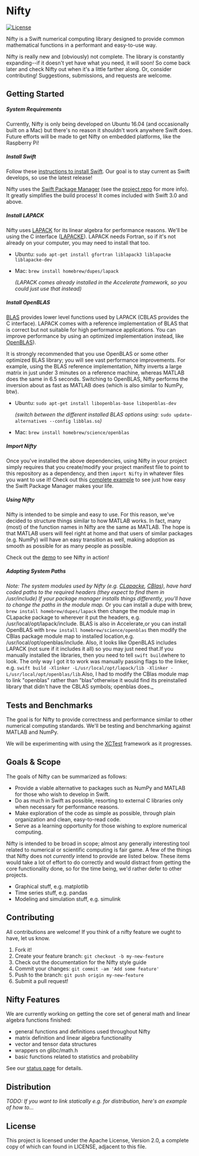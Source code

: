 # Nifty

[![License](https://img.shields.io/hexpm/l/plug.svg)](LICENSE)

Nifty is a Swift numerical computing library designed to provide common mathematical functions in a performant and easy-to-use way.

Nifty is really new and (obviously) not complete. The library is constantly expanding--if it doesn't yet have what you need, it will soon! So come back later and check Nifty out when it's a little farther along. Or, consider contributing! Suggestions, submissions, and requests are welcome.

## Getting Started

##### System Requirements

Currently, Nifty is only being developed on Ubuntu 16.04 (and occasionally built on a Mac) but there's no reason it shouldn't work anywhere Swift does. Future efforts will be made to get Nifty on embedded platforms, like the Raspberry Pi!

##### Install Swift

Follow these [instructions to install Swift](https://swift.org/getting-started/). Our goal is to stay current as Swift develops, so use the latest release!

Nifty uses the [Swift Package Manager](https://swift.org/package-manager/) (see the [project repo](https://github.com/apple/swift-package-manager) for more info). It greatly simplifies the build process! It comes included with Swift 3.0 and above.

##### Install LAPACK

Nifty uses [LAPACK](http://www.netlib.org/lapack/) for its linear algebra for performance reasons. We'll be using the C interface ([LAPACKE](http://www.netlib.org/lapack/lapacke.html)). LAPACK needs Fortran, so if it's not already on your computer, you may need to install that too.

* Ubuntu: `sudo apt-get install gfortran liblapack3 liblapacke liblapacke-dev`

* Mac: `brew install homebrew/dupes/lapack`

   _(LAPACK comes already installed in the Accelerate framework, so you could just use that instead)_

##### Install OpenBLAS

[BLAS](http://www.netlib.org/blas/) provides lower level functions used by LAPACK (CBLAS provides the C interface). LAPACK comes with a reference implementation of BLAS that is correct but not suitable for high performance applications. You can improve performance by using an optimized implementation instead, like [OpenBLAS](http://www.openblas.net/)).

It is strongly recommended that you use OpenBLAS or some other optimized BLAS library; you will see vast performance improvements. For example, using the BLAS reference implementation, Nifty inverts a large matrix in just under 3 minutes on a reference machine, whereas MATLAB does the same in 6.5 seconds. Switching to OpenBLAS, Nifty performs the inversion about as fast as MATLAB does (which is also similar to NumPy, btw).

* Ubuntu: `sudo apt-get install libopenblas-base libopenblas-dev`

   _(switch between the different installed BLAS options using:_ `sudo update-alternatives --config libblas.so`_)_

* Mac: `brew install homebrew/science/openblas`
   
##### Import Nifty

Once you've installed the above dependencies, using Nifty in your project simply requires that you create/modify your project manifest file to point to this repository as a dependency, and then `import Nifty` in whatever files you want to use it! Check out this [complete example](https://github.com/nifty-swift/Nifty-demo) to see just how easy the Swift Package Manager makes your life.

##### Using Nifty

Nifty is intended to be simple and easy to use. For this reason, we've decided to structure things similar to how MATLAB works. In fact, many (most) of the  function names in Nifty are the same as MATLAB. The hope is that MATLAB users will feel right at home and that users of similar packages (e.g. NumPy) will have an easy transition as well, making adoption as smooth as possible for as many people as possible.

Check out the [demo](https://github.com/nifty-swift/Nifty-demo) to see Nifty in action!

##### Adapting System Paths

_Note: The system modules used by Nifty (e.g. [CLapacke](https://github.com/nifty-swift/CLapacke), [CBlas](https://github.com/nifty-swift/CBlas)), have hard coded paths to the required headers (they expect to find them in /usr/include) If your package manager installs things differently, you'll have to change the paths in the module map._ Or you can install a dupe with brew, `brew install homebrew/dupes/lapack` then change the module map in CLapacke package to wherever it put the headers, e.g. /usr/local/opt/lapack/include. BLAS is also in Accelerate,or you can install OpenBLAS with `brew install homebrew/science/openblas` then modify the CBlas package module map to installed location,e.g. /usr/local/opt/openblas/include. Also, it looks like OpenBLAS includes LAPACK (not sure if it includes it all) so you may just need that.If you manually installed the libraries, then you need to tell `swift build`where to look. The only way I got it to work was manually passing flags to the linker, e.g. `swift build -Xlinker -L/usr/local/opt/lapack/lib -Xlinker -L/usr/local/opt/openblas/lib`.Also, I had to modify the CBlas module map to link "openblas" rather than "blas"otherwise it would find its preinstalled library that didn't have the CBLAS symbols; openblas does._

## Tests and Benchmarks

The goal is for Nifty to provide correctness and performance similar to other numerical computing standards. We'll be testing and benchmarking against MATLAB and NumPy.

We will be experimenting with using the [XCTest](https://github.com/apple/swift-corelibs-xctest) framework as it progresses.

## Goals & Scope
The goals of Nifty can be summarized as follows:
- Provide a viable alternative to packages such as NumPy and MATLAB for those who wish to develop in Swift.
- Do as much in Swift as possible, resorting to external C libraries only when necessary for performance reasons.    
- Make exploration of the code as simple as possible, through plain organization and clean, easy-to-read code.
- Serve as a learning opportunity for those wishing to explore numerical computing.

Nifty is intended to be broad in scope; almost any generally interesting tool related to numerical or scientific computing is fair game. A few of the things that Nifty does not *currently* intend to provide are listed below. These items would take a lot of effort to do correctly and would distract from getting the core functionality done, so for the time being, we'd rather defer to other projects.
- Graphical stuff, e.g. matplotlib
- Time series stuff, e.g. pandas
- Modeling and simulation stuff, e.g. simulink

## Contributing

All contributions are welcome! If you think of a nifty feature we ought to have, let us know. 

1. Fork it!
2. Create your feature branch: `git checkout -b my-new-feature`
3. Check out the documentation for the Nifty style guide
4. Commit your changes: `git commit -am 'Add some feature'`
5. Push to the branch: `git push origin my-new-feature`
6. Submit a pull request!

## Nifty Features

We are currently working on getting the core set of general math and linear algebra functions finished:
- general functions and definitions used throughout Nifty
- matrix definition and linear algebra functionality
- vector and tensor data structures
- wrappers on glibc/math.h
- basic functions related to statistics and probability

See our [status page](Documents/Status.md) for details.


## Distribution

_TODO: If you want to link statically e.g. for distribution, here's an example of how to..._


## License

This project is licensed under the Apache License, Version 2.0, a complete copy of which can found in LICENSE, adjacent to this file.